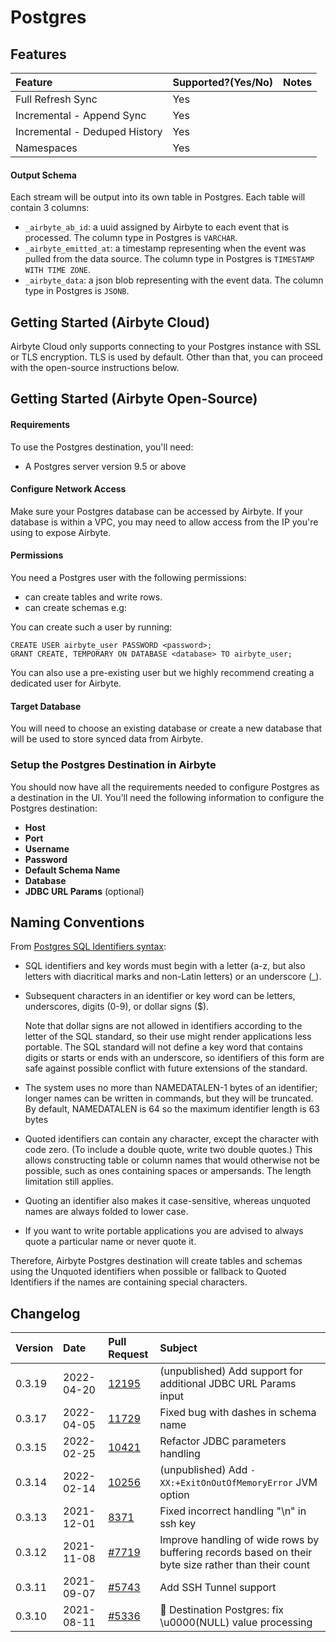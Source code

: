 # Postgres

## Features

| Feature | Supported?\(Yes/No\) | Notes |
| :--- | :--- | :--- |
| Full Refresh Sync | Yes |  |
| Incremental - Append Sync | Yes |  |
| Incremental - Deduped History | Yes |  |
| Namespaces | Yes |  |

#### Output Schema

Each stream will be output into its own table in Postgres. Each table will contain 3 columns:

* `_airbyte_ab_id`: a uuid assigned by Airbyte to each event that is processed. The column type in Postgres is `VARCHAR`.
* `_airbyte_emitted_at`: a timestamp representing when the event was pulled from the data source. The column type in Postgres is `TIMESTAMP WITH TIME ZONE`.
* `_airbyte_data`: a json blob representing with the event data. The column type in Postgres is `JSONB`.

## Getting Started \(Airbyte Cloud\)

Airbyte Cloud only supports connecting to your Postgres instance with SSL or TLS encryption. TLS is used by default. Other than that, you can proceed with the open-source instructions below.

## Getting Started \(Airbyte Open-Source\)

#### Requirements

To use the Postgres destination, you'll need:

* A Postgres server version 9.5 or above

#### Configure Network Access

Make sure your Postgres database can be accessed by Airbyte. If your database is within a VPC, you may need to allow access from the IP you're using to expose Airbyte.

#### **Permissions**

You need a Postgres user with the following permissions:

* can create tables and write rows.
* can create schemas e.g:

You can create such a user by running:

```
CREATE USER airbyte_user PASSWORD <password>;
GRANT CREATE, TEMPORARY ON DATABASE <database> TO airbyte_user;
```

You can also use a pre-existing user but we highly recommend creating a dedicated user for Airbyte.

#### Target Database

You will need to choose an existing database or create a new database that will be used to store synced data from Airbyte.

### Setup the Postgres Destination in Airbyte

You should now have all the requirements needed to configure Postgres as a destination in the UI. You'll need the following information to configure the Postgres destination:

* **Host**
* **Port**
* **Username**
* **Password**
* **Default Schema Name**
* **Database**
* **JDBC URL Params** (optional)


## Naming Conventions

From [Postgres SQL Identifiers syntax](https://www.postgresql.org/docs/9.0/sql-syntax-lexical.html#SQL-SYNTAX-IDENTIFIERS):

* SQL identifiers and key words must begin with a letter \(a-z, but also letters with diacritical marks and non-Latin letters\) or an underscore \(\_\).
* Subsequent characters in an identifier or key word can be letters, underscores, digits \(0-9\), or dollar signs \($\).

  Note that dollar signs are not allowed in identifiers according to the letter of the SQL standard, so their use might render applications less portable. The SQL standard will not define a key word that contains digits or starts or ends with an underscore, so identifiers of this form are safe against possible conflict with future extensions of the standard.

* The system uses no more than NAMEDATALEN-1 bytes of an identifier; longer names can be written in commands, but they will be truncated. By default, NAMEDATALEN is 64 so the maximum identifier length is 63 bytes
* Quoted identifiers can contain any character, except the character with code zero. \(To include a double quote, write two double quotes.\) This allows constructing table or column names that would otherwise not be possible, such as ones containing spaces or ampersands. The length limitation still applies.
* Quoting an identifier also makes it case-sensitive, whereas unquoted names are always folded to lower case.
* If you want to write portable applications you are advised to always quote a particular name or never quote it.

Therefore, Airbyte Postgres destination will create tables and schemas using the Unquoted identifiers when possible or fallback to Quoted Identifiers if the names are containing special characters.

## Changelog

| Version | Date       | Pull Request | Subject                                                                                             |
|:--------|:-----------| :--- |:----------------------------------------------------------------------------------------------------|
| 0.3.19  | 2022-04-20 | [12195](https://github.com/airbytehq/airbyte/pull/12195) | (unpublished) Add support for additional JDBC URL Params input                                      |
| 0.3.17  | 2022-04-05 | [11729](https://github.com/airbytehq/airbyte/pull/11729) | Fixed bug with dashes in schema name                                                                |
| 0.3.15  | 2022-02-25 | [10421](https://github.com/airbytehq/airbyte/pull/10421) | Refactor JDBC parameters handling                                                                   |
| 0.3.14  | 2022-02-14 | [10256](https://github.com/airbytehq/airbyte/pull/10256) | (unpublished) Add `-XX:+ExitOnOutOfMemoryError` JVM option                                          |
| 0.3.13  | 2021-12-01 | [8371](https://github.com/airbytehq/airbyte/pull/8371) | Fixed incorrect handling "\n" in ssh key                                                            |
| 0.3.12  | 2021-11-08 | [#7719](https://github.com/airbytehq/airbyte/pull/7719) | Improve handling of wide rows by buffering records based on their byte size rather than their count |
| 0.3.11  | 2021-09-07 | [\#5743](https://github.com/airbytehq/airbyte/pull/5743) | Add SSH Tunnel support                                                                              |
| 0.3.10  | 2021-08-11 | [\#5336](https://github.com/airbytehq/airbyte/pull/5336) | 🐛 Destination Postgres: fix \u0000\(NULL\) value processing                                        |

